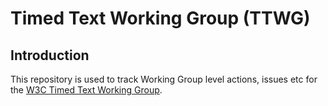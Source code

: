 # Timed Text Working Group (TTWG)

## Introduction

This repository is used to track Working Group level actions, issues etc for the
[W3C Timed Text Working Group](https://www.w3.org/AudioVideo/TT/#recent-activity).
